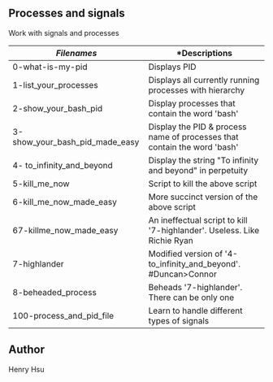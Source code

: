 ## Processes and signals

Work with signals and processes

|          *Filenames*           |                   *Descriptions                                         |
|--------------------------------|-------------------------------------------------------------------------|
| 0-what-is-my-pid               | Displays PID                                                            |
| 1-list_your_processes          | Displays all currently running processes with hierarchy                 |
| 2-show_your_bash_pid           | Display processes that contain the word 'bash'                          |
| 3-show_your_bash_pid_made_easy | Display the PID & process name of processes that contain the word 'bash'|
| 4- to_infinity_and_beyond      | Display the string "To infinity and beyond" in perpetuity               |
| 5-kill_me_now                  | Script to kill the above script                                         |
| 6-kill_me_now_made_easy        | More succinct version of the above script                               |
| 67-killme_now_made_easy        | An ineffectual script to kill '7-highlander'. Useless. Like Richie Ryan |
| 7-highlander                   | Modified version of '4-to_infinity_and_beyond'.  #Duncan>Connor         |
| 8-beheaded_process             | Beheads '7-highlander'.  There can be only one                          |
| 100-process_and_pid_file       | Learn to handle different types of signals                              |


## Author
Henry Hsu
